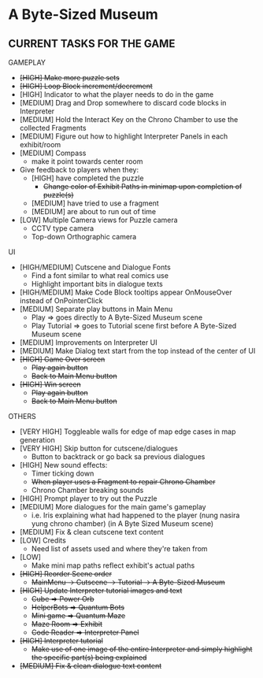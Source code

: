 # A Byte-Sized Museum

## CURRENT TASKS FOR THE GAME

GAMEPLAY
- ~~[HIGH] Make more puzzle sets~~
- ~~[HIGH] Loop Block increment/decrement~~
- [HIGH] Indicator to what the player needs to do in the game
- [MEDIUM] Drag and Drop somewhere to discard code blocks in Interpreter
- [MEDIUM] Hold the Interact Key on the Chrono Chamber to use the collected Fragments
- [MEDIUM] Figure out how to highlight Interpreter Panels in each exhibit/room
- [MEDIUM] Compass
   - make it point towards center room
- Give feedback to players when they:
   - [HIGH] have completed the puzzle
      - ~~Change color of Exhibit Paths in minimap upon completion of puzzle(s)~~
   - [MEDIUM] have tried to use a fragment
   - [MEDIUM] are about to run out of time
- [LOW] Multiple Camera views for Puzzle camera
   - CCTV type camera
   - Top-down Orthographic camera

UI
- [HIGH/MEDIUM] Cutscene and Dialogue Fonts
   - Find a font similar to what real comics use
   - Highlight important bits in dialogue texts
- [HIGH/MEDIUM] Make Code Block tooltips appear OnMouseOver instead of OnPointerClick
- [MEDIUM] Separate play buttons in Main Menu
   - Play => goes directly to A Byte-Sized Museum scene
   - Play Tutorial => goes to Tutorial scene first before A Byte-Sized Museum scene
- [MEDIUM] Improvements on Interpreter UI
- [MEDIUM] Make Dialog text start from the top instead of the center of UI
- ~~[HIGH] Game Over screen~~
   - ~~Play again button~~
   - ~~Back to Main Menu button~~
- ~~[HIGH] Win screen~~
   - ~~Play again button~~
   - ~~Back to Main Menu button~~

OTHERS
- [VERY HIGH] Toggleable walls for edge of map edge cases in map generation
- [VERY HIGH] Skip button for cutscene/dialogues
   - Button to backtrack or go back sa previous dialogues
- [HIGH] New sound effects:
   - Timer ticking down
   - ~~When player uses a Fragment to repair Chrono Chamber~~
   - Chrono Chamber breaking sounds
- [HIGH] Prompt player to try out the Puzzle
- [MEDIUM] More dialogues for the main game's gameplay
   - i.e. Iris explaining what had happened to the player (nung nasira yung chrono chamber) (in A Byte Sized Museum scene)
- [MEDIUM] Fix & clean cutscene text content
- [LOW] Credits
   - Need list of assets used and where they're taken from
- [LOW]
   - Make mini map paths reflect exhibit's actual paths
- ~~[HIGH] Reorder Scene order~~
   - ~~MainMenu -> Cutscene -> Tutorial -> A Byte-Sized Museum~~
- ~~[HIGH] Update Interpreter tutorial images and text~~
   - ~~Cube => Power Orb~~
   - ~~HelperBots => Quantum Bots~~
   - ~~Mini game => Quantum Maze~~
   - ~~Maze Room => Exhibit~~
   - ~~Code Reader => Interpreter Panel~~
- ~~[HIGH] Interpreter tutorial~~
   - ~~Make use of one image of the entire Interpreter and simply highlight the specific part(s) being explained~~
- ~~[MEDIUM] Fix & clean dialogue text content~~
